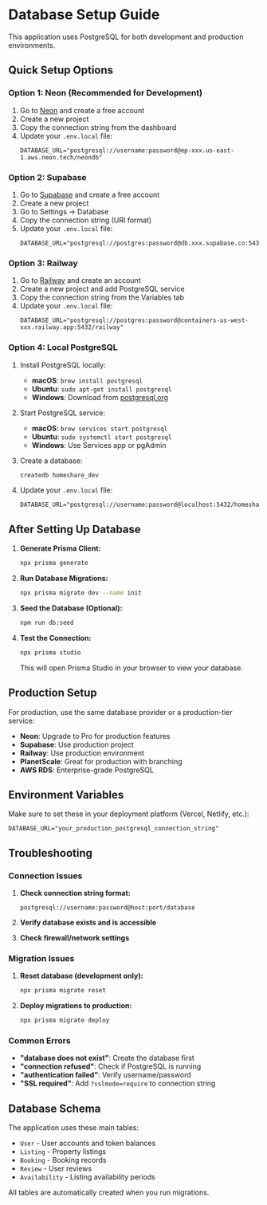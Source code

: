 # Database Setup Guide

This application uses PostgreSQL for both development and production environments.

## Quick Setup Options

### Option 1: Neon (Recommended for Development)

1. Go to [Neon](https://neon.tech) and create a free account
2. Create a new project
3. Copy the connection string from the dashboard
4. Update your `.env.local` file:
   ```
   DATABASE_URL="postgresql://username:password@ep-xxx.us-east-1.aws.neon.tech/neondb"
   ```

### Option 2: Supabase

1. Go to [Supabase](https://supabase.com) and create a free account
2. Create a new project
3. Go to Settings → Database
4. Copy the connection string (URI format)
5. Update your `.env.local` file:
   ```
   DATABASE_URL="postgresql://postgres:password@db.xxx.supabase.co:5432/postgres"
   ```

### Option 3: Railway

1. Go to [Railway](https://railway.app) and create an account
2. Create a new project and add PostgreSQL service
3. Copy the connection string from the Variables tab
4. Update your `.env.local` file:
   ```
   DATABASE_URL="postgresql://postgres:password@containers-us-west-xxx.railway.app:5432/railway"
   ```

### Option 4: Local PostgreSQL

1. Install PostgreSQL locally:
   - **macOS**: `brew install postgresql`
   - **Ubuntu**: `sudo apt-get install postgresql`
   - **Windows**: Download from [postgresql.org](https://www.postgresql.org/download/)

2. Start PostgreSQL service:
   - **macOS**: `brew services start postgresql`
   - **Ubuntu**: `sudo systemctl start postgresql`
   - **Windows**: Use Services app or pgAdmin

3. Create a database:
   ```bash
   createdb homeshare_dev
   ```

4. Update your `.env.local` file:
   ```
   DATABASE_URL="postgresql://username:password@localhost:5432/homeshare_dev"
   ```

## After Setting Up Database

1. **Generate Prisma Client:**
   ```bash
   npx prisma generate
   ```

2. **Run Database Migrations:**
   ```bash
   npx prisma migrate dev --name init
   ```

3. **Seed the Database (Optional):**
   ```bash
   npm run db:seed
   ```

4. **Test the Connection:**
   ```bash
   npx prisma studio
   ```
   This will open Prisma Studio in your browser to view your database.

## Production Setup

For production, use the same database provider or a production-tier service:

- **Neon**: Upgrade to Pro for production features
- **Supabase**: Use production project
- **Railway**: Use production environment
- **PlanetScale**: Great for production with branching
- **AWS RDS**: Enterprise-grade PostgreSQL

## Environment Variables

Make sure to set these in your deployment platform (Vercel, Netlify, etc.):

```
DATABASE_URL="your_production_postgresql_connection_string"
```

## Troubleshooting

### Connection Issues

1. **Check connection string format:**
   ```
   postgresql://username:password@host:port/database
   ```

2. **Verify database exists and is accessible**

3. **Check firewall/network settings**

### Migration Issues

1. **Reset database (development only):**
   ```bash
   npx prisma migrate reset
   ```

2. **Deploy migrations to production:**
   ```bash
   npx prisma migrate deploy
   ```

### Common Errors

- **"database does not exist"**: Create the database first
- **"connection refused"**: Check if PostgreSQL is running
- **"authentication failed"**: Verify username/password
- **"SSL required"**: Add `?sslmode=require` to connection string

## Database Schema

The application uses these main tables:
- `User` - User accounts and token balances
- `Listing` - Property listings
- `Booking` - Booking records
- `Review` - User reviews
- `Availability` - Listing availability periods

All tables are automatically created when you run migrations.
